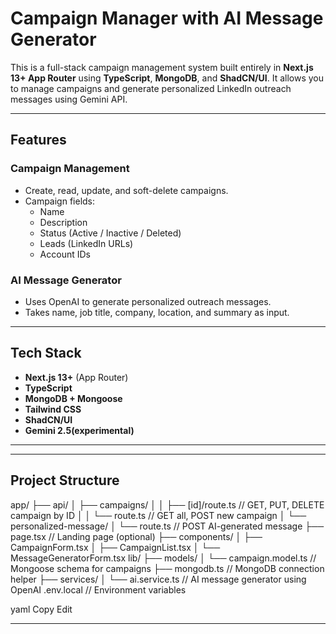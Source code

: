 #  Campaign Manager with AI Message Generator

This is a full-stack campaign management system built entirely in **Next.js 13+ App Router** using **TypeScript**, **MongoDB**, and **ShadCN/UI**. It allows you to manage campaigns and generate personalized LinkedIn outreach messages using Gemini API.

---

##  Features

###  Campaign Management
- Create, read, update, and soft-delete campaigns.
- Campaign fields:
  - Name
  - Description
  - Status (Active / Inactive / Deleted)
  - Leads (LinkedIn URLs)
  - Account IDs

###  AI Message Generator
- Uses OpenAI to generate personalized outreach messages.
- Takes name, job title, company, location, and summary as input.

---

##  Tech Stack

- **Next.js 13+** (App Router)
- **TypeScript**
- **MongoDB + Mongoose**
- **Tailwind CSS**
- **ShadCN/UI**
- **Gemini 2.5(experimental)**

---

---

##  Project Structure

app/ ├── api/ │ ├── campaigns/ │ │ ├── [id]/route.ts // GET, PUT, DELETE campaign by ID │ │ └── route.ts // GET all, POST new campaign │ └── personalized-message/ │ └── route.ts // POST AI-generated message ├── page.tsx // Landing page (optional) ├── components/ │ ├── CampaignForm.tsx │ ├── CampaignList.tsx │ └── MessageGeneratorForm.tsx lib/ ├── models/ │ └── campaign.model.ts // Mongoose schema for campaigns ├── mongodb.ts // MongoDB connection helper ├── services/ │ └── ai.service.ts // AI message generator using OpenAI .env.local // Environment variables

yaml
Copy
Edit

---
